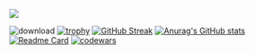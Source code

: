 
![](https://github.com/blackcater/blackcater/raw/main/images/Hi.gif) 

![download](https://user-images.githubusercontent.com/97259944/180193435-f7d3ac63-a638-4804-945a-5310fe19295b.png)
[![trophy](https://github-profile-trophy.vercel.app/?username=namazii)](https://github.com/ryo-ma/github-profile-trophy)
[![GitHub Streak](https://github-readme-streak-stats.herokuapp.com/?user=namazii)](https://git.io/streak-stats)
[![Anurag's GitHub stats](https://github-readme-stats.vercel.app/api?username=namazii)](https://github.com/anuraghazra/github-readme-stats)
[![Readme Card](https://github-readme-stats.vercel.app/api/pin/?username=namazii&repo=GitVK)](https://github.com/namazii/GitVK.git)
[![codewars](https://www.codewars.com/users/username/namazi2/large)](https://www.codewars.com/users/namazi2) 
